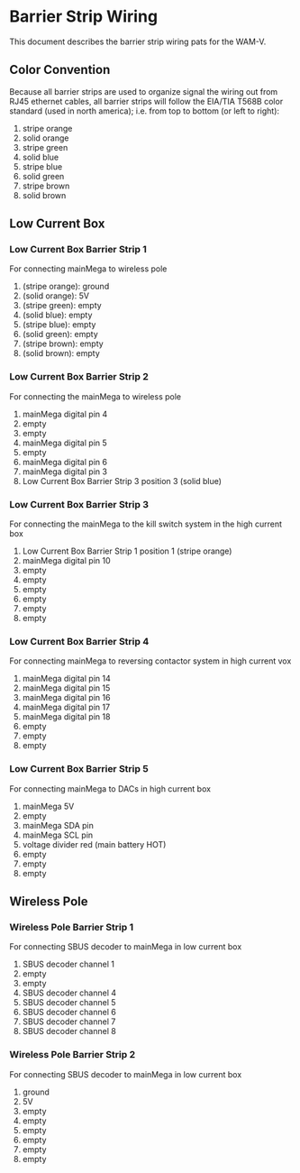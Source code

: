 # Barrier Strip Wiring
This document describes the barrier strip wiring pats for the WAM-V.

## Color Convention
Because all barrier strips are used to organize signal the wiring out from RJ45 ethernet cables, all barrier strips will follow the EIA/TIA T568B color standard (used in north america); i.e. from top to bottom (or left to right): 

 1. stripe orange
 2. solid orange
 3. stripe green
 4. solid blue
 5. stripe blue
 6. solid green
 7. stripe brown
 8. solid brown
 
## Low Current Box

### Low Current Box Barrier Strip 1
For connecting mainMega to wireless pole

 1. (stripe orange): ground
 2. (solid orange): 5V
 3. (stripe green): empty
 4. (solid blue): empty
 5. (stripe blue): empty
 6. (solid green): empty
 7. (stripe brown): empty
 8. (solid brown): empty
 
### Low Current Box Barrier Strip 2
For connecting the mainMega to wireless pole

 1. mainMega digital pin 4
 2. empty
 3. empty
 4. mainMega digital pin 5
 5. empty
 6. mainMega digital pin 6
 7. mainMega digital pin 3
 8. Low Current Box Barrier Strip 3 position 3 (solid blue)
 
### Low Current Box Barrier Strip 3
For connecting the mainMega to the kill switch system in the high current box

 1. Low Current Box Barrier Strip 1 position 1 (stripe orange)
 2. mainMega digital pin 10
 3. empty
 4. empty
 5. empty
 6. empty
 7. empty
 8. empty

### Low Current Box Barrier Strip 4
For connecting mainMega to reversing contactor system in high current vox

 1. mainMega digital pin 14
 2. mainMega digital pin 15
 3. mainMega digital pin 16
 4. mainMega digital pin 17
 5. mainMega digital pin 18
 6. empty
 7. empty
 8. empty
 
### Low Current Box Barrier Strip 5
For connecting mainMega to DACs in high current box

 1. mainMega 5V
 2. empty
 3. mainMega SDA pin
 4. mainMega SCL pin
 5. voltage divider red (main battery HOT)
 6. empty
 7. empty
 8. empty
 
 ## Wireless Pole
 
### Wireless Pole Barrier Strip 1
For connecting SBUS decoder to mainMega in low current box

 1. SBUS decoder channel 1
 2. empty
 3. empty
 4. SBUS decoder channel 4
 5. SBUS decoder channel 5
 6. SBUS decoder channel 6
 7. SBUS decoder channel 7
 8. SBUS decoder channel 8

### Wireless Pole Barrier Strip 2
For connecting SBUS decoder to mainMega in low current box

 1. ground
 2. 5V
 3. empty
 4. empty
 5. empty
 6. empty
 7. empty
 8. empty
 

